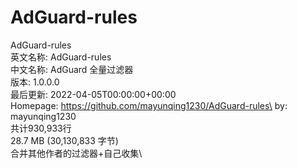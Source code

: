 # AdGuard-rules
AdGuard-rules\
英文名称: AdGuard-rules\
中文名称: AdGuard 全量过滤器\
版本: 1.0.0.0\
最后更新: 2022-04-05T00:00:00+00:00\
Homepage: https://github.com/mayunqing1230/AdGuard-rules\
by: mayunqing1230\
共计930,933行\
28.7 MB (30,130,833 字节)\
合并其他作者的过滤器+自己收集\
